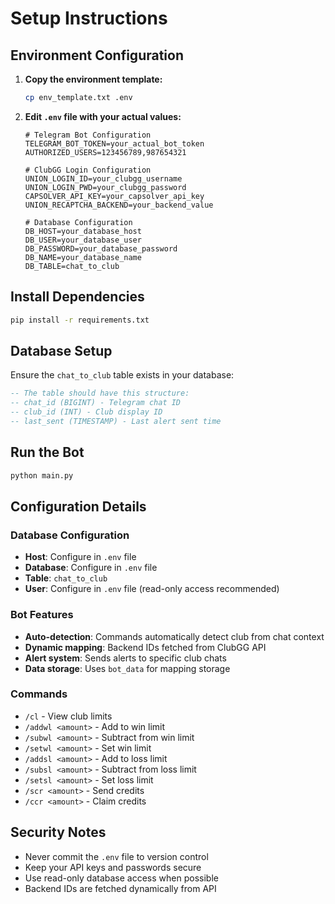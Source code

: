 # Setup Instructions

## Environment Configuration

1. **Copy the environment template:**
   ```bash
   cp env_template.txt .env
   ```

2. **Edit `.env` file with your actual values:**
   ```env
   # Telegram Bot Configuration
   TELEGRAM_BOT_TOKEN=your_actual_bot_token
   AUTHORIZED_USERS=123456789,987654321

   # ClubGG Login Configuration
   UNION_LOGIN_ID=your_clubgg_username
   UNION_LOGIN_PWD=your_clubgg_password
   CAPSOLVER_API_KEY=your_capsolver_api_key
   UNION_RECAPTCHA_BACKEND=your_backend_value

   # Database Configuration
   DB_HOST=your_database_host
   DB_USER=your_database_user
   DB_PASSWORD=your_database_password
   DB_NAME=your_database_name
   DB_TABLE=chat_to_club
   ```

## Install Dependencies

```bash
pip install -r requirements.txt
```

## Database Setup

Ensure the `chat_to_club` table exists in your database:

```sql
-- The table should have this structure:
-- chat_id (BIGINT) - Telegram chat ID
-- club_id (INT) - Club display ID
-- last_sent (TIMESTAMP) - Last alert sent time
```

## Run the Bot

```bash
python main.py
```

## Configuration Details

### Database Configuration
- **Host**: Configure in `.env` file
- **Database**: Configure in `.env` file
- **Table**: `chat_to_club`
- **User**: Configure in `.env` file (read-only access recommended)

### Bot Features
- **Auto-detection**: Commands automatically detect club from chat context
- **Dynamic mapping**: Backend IDs fetched from ClubGG API
- **Alert system**: Sends alerts to specific club chats
- **Data storage**: Uses `bot_data` for mapping storage

### Commands
- `/cl` - View club limits
- `/addwl <amount>` - Add to win limit
- `/subwl <amount>` - Subtract from win limit
- `/setwl <amount>` - Set win limit
- `/addsl <amount>` - Add to loss limit
- `/subsl <amount>` - Subtract from loss limit
- `/setsl <amount>` - Set loss limit
- `/scr <amount>` - Send credits
- `/ccr <amount>` - Claim credits

## Security Notes

- Never commit the `.env` file to version control
- Keep your API keys and passwords secure
- Use read-only database access when possible
- Backend IDs are fetched dynamically from API
